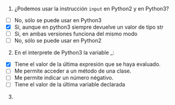1. ¿Podemos usar la instrucción `input` en Python2 y en Python3?

* [ ] No, sólo se puede usar en Python3
* [x] Si, aunque en python3 siempre devuelve un valor de tipo str
* [ ] Si, en ambas versiones funciona del mismo modo
* [ ] No, sólo se puede usar en Python2

2. En el interprete de Python3 la variable _:

* [x] Tiene el valor de la última expresión que se haya evaluado.
* [ ] Me permite acceder a un método de una clase.
* [ ] Me permite indicar un número négativo.
* [ ] Tiene el valor de la última variable declarada

3. 